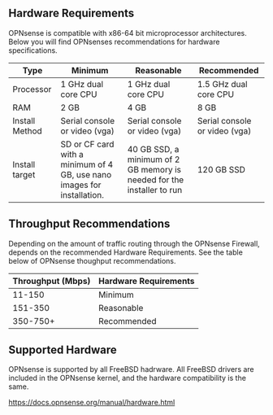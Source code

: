 
## Hardware Requirements
OPNsense is compatible with x86-64 bit microprocessor architectures. Below you will find OPNsenses recommendations for hardware specifications.

| Type           | Minimum                                                                 | Reasonable                                                             | Recommended                   |
| -------------- | ----------------------------------------------------------------------- | ---------------------------------------------------------------------- | ----------------------------- |
| Processor      | 1 GHz dual core CPU                                                     | 1 GHz dual core CPU                                                    | 1.5 GHz dual core CPU         |
| RAM            | 2 GB                                                                    | 4 GB                                                                   | 8 GB                          |
| Install Method | Serial console or video (vga)                                           | Serial console or video (vga)                                          | Serial console or video (vga) |
| Install target | SD or CF card with a minimum of 4 GB, use nano images for installation. | 40 GB SSD, a minimum of 2 GB memory is needed for the installer to run | 120 GB SSD                    |

## Throughput Recommendations 
Depending on the amount of traffic routing through the OPNsense Firewall, depends on the recommended Hardware Requirements. See the table below of OPNsense thoughput recommendations. 


| Throughput (Mbps) | Hardware Requirements |
| ----------------- | --------------------- |
| 11-150            | Minimum               |
| 151-350           | Reasonable            |
| 350-750+          | Recommended           |
## Supported Hardware
OPNsense is supported by all FreeBSD hadrware. All FreeBSD drivers are included in the OPNsense kernel, and the hardware compatibility is the same.

https://docs.opnsense.org/manual/hardware.html
